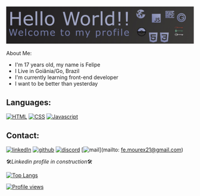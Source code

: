 [![banner](banner.jpeg)](https://github.com/FelipeElias021)

About Me:
* I'm 17 years old, my name is Felipe
* I Live in Goiânia/Go, Brazil
* I'm currently learning front-end developer
* I want to be better than yesterday

## Languages:
[![HTML](https://img.shields.io/static/v1?style=for-the-badge&logo=HTML5&message=HTML5&color=E34F26&label=&logoColor=white)](https://github.com/FelipeElias021) [![CSS](https://img.shields.io/static/v1?style=for-the-badge&logo=CSS3&message=CSS3&color=1572B6&label=)](https://github.com/FelipeElias021) [![Javascript](https://img.shields.io/static/v1?style=for-the-badge&logo=JavaScript&message=Javascript&color=F7DF1E&label=&logoColor=black)](https://github.com/FelipeElias021)

## Contact:
[![linkedIn](https://img.shields.io/badge/linkedin-%231E77B5.svg?&style=for-the-badge&logo=linkedin&logoColor=white)](https://www.linkedin.com/in/felipe-elias-a48783204/) [![github](https://img.shields.io/badge/github-%2324292e.svg?&style=for-the-badge&logo=github&logoColor=white)](https://github.com/FelipeElias021) [![discord](https://img.shields.io/badge/discord-%2324292e.svg?&style=for-the-badge&logo=discord&logoColor=white)](https://discordapp.com/users/272697882023428106/) [![mail](https://img.shields.io/badge/gmail-%2324292e.svg?&style=for-the-badge&logo=gmail&logoColor=white)](mailto: fe.mourex21@gmail.com)


:hammer_and_wrench:*Linkedin profile in construction*:hammer_and_wrench:

[![Top Langs](https://github-readme-stats.anuraghazra1.vercel.app/api/top-langs/?username=anuraghazra&layout=compact&theme=material-palenight)](https://github.com/FelipeElias021)

[![Profile views](https://camo.githubusercontent.com/2513fd518a6fdf4b3e7a5dea5ea9b0581981fd8d2a8343e88f11cf474b9035a1/68747470733a2f2f6b6f6d617265762e636f6d2f67687076632f3f757365726e616d653d666574756666616e6926267374796c653d666c61742d737175617265)](https://github.com/FelipeElias021)